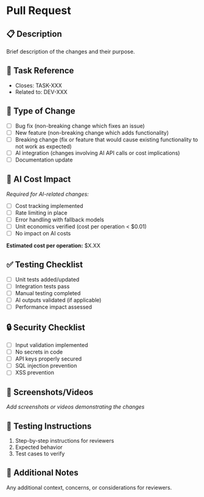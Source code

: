 # Pull Request

## 📋 Description
Brief description of the changes and their purpose.

## 🎯 Task Reference
- Closes: TASK-XXX
- Related to: DEV-XXX

## 🔄 Type of Change
- [ ] Bug fix (non-breaking change which fixes an issue)
- [ ] New feature (non-breaking change which adds functionality)
- [ ] Breaking change (fix or feature that would cause existing functionality to not work as expected)
- [ ] AI integration (changes involving AI API calls or cost implications)
- [ ] Documentation update

## 🤖 AI Cost Impact
_Required for AI-related changes:_
- [ ] Cost tracking implemented
- [ ] Rate limiting in place
- [ ] Error handling with fallback models
- [ ] Unit economics verified (cost per operation < $0.01)
- [ ] No impact on AI costs

**Estimated cost per operation:** $X.XX

## ✅ Testing Checklist
- [ ] Unit tests added/updated
- [ ] Integration tests pass
- [ ] Manual testing completed
- [ ] AI outputs validated (if applicable)
- [ ] Performance impact assessed

## 🔒 Security Checklist
- [ ] Input validation implemented
- [ ] No secrets in code
- [ ] API keys properly secured
- [ ] SQL injection prevention
- [ ] XSS prevention

## 📸 Screenshots/Videos
_Add screenshots or videos demonstrating the changes_

## 🧪 Testing Instructions
1. Step-by-step instructions for reviewers
2. Expected behavior
3. Test cases to verify

## 📝 Additional Notes
Any additional context, concerns, or considerations for reviewers.